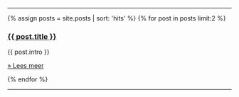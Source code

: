 <hr>
{% assign posts = site.posts | sort: 'hits' %}
  {% for post in posts limit:2 %}
  <div class="col-1-2 red">
    <h3><a href="{{site.url}}{{post.url}}" title="{{ page.title }}">{{ post.title }}</a></h3>
    <p>{{ post.intro }}</p>
    <p><a title="post.title" href="{{site.url}}{{ post.url }}">» Lees meer</a></p>
  </div>
{% endfor %}
<hr>
